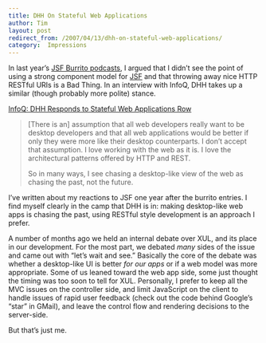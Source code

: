 ```yaml
---
title: DHH On Stateful Web Applications
author: Tim
layout: post
redirect_from: /2007/04/13/dhh-on-stateful-web-applications/
category:  Impressions
---
```

In last year&#8217;s [JSF Burrito podcasts][1], I argued that I didn&#8217;t see the point of using a strong component model for [JSF][2] and that throwing away nice HTTP RESTful URIs is a Bad Thing. In an interview with InfoQ, DHH takes up a similar (though probably more polite) stance.

[InfoQ: DHH Responds to Stateful Web Applications Row][3]

> [There is an] assumption that all web developers really want to be desktop developers and that all web applications would be better if only they were more like their desktop counterparts. I don&#8217;t accept that assumption. I love working with the web as it is. I love the architectural patterns offered by HTTP and REST.
>
> So in many ways, I see chasing a desktop-like view of the web as chasing the past, not the future.

I&#8217;ve written about my reactions to JSF one year after the burrito entries. I find myself clearly in the camp that DHH is in: making desktop-like web apps is chasing the past, using RESTful style development is an approach I prefer.

A number of months ago we held an internal debate over XUL, and its place in our development. For the most part, we debated *many* sides of the issue and came out with &#8220;let&#8217;s wait and see.&#8221; Basically the core of the debate was whether a desktop-like UI is better *for our apps* or if a web model was more appropriate. Some of us leaned toward the web app side, some just thought the timing was too soon to tell for XUL. Personally, I prefer to keep all the MVC issues on the controller side, and limit JavaScript on the client to handle issues of rapid user feedback (check out the code behind Google&#8217;s &#8220;star&#8221; in GMail), and leave the control flow and rendering decisions to the server-side.

But that&#8217;s just me.

 [1]: http://timshadel.com/2006/01/19/jsf-the-7-layer-burrito-i-wont-eat-again/
 [2]: http://timshadel.com/tag/jsf
 [3]: http://www.infoq.com/news/2007/04/no-compromise-stateful-row
